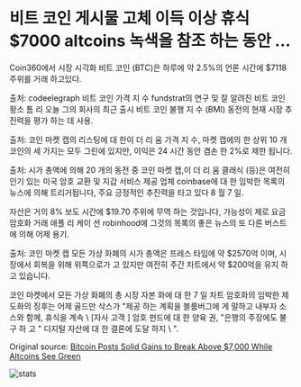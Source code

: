 # 비트 코인 게시물 고체 이득 이상 휴식 $7000 altcoins 녹색을 참조 하는 동안 ...

Coin360에서 시장 시각화 비트 코인 (BTC)은 하루에 약 2.5%의 언론 시간에 $7118 주위를 거래 하고있다.

출처: codeelegraph 비트 코인 가격 지 수 fundstrat의 연구 및 잘 알려진 비트 코인 황소 톰 리 오늘 그의 회사의 최근 출시 비트 코인 불행 지 수 (BMI) 동전의 현재 시장 추진력을 평가 하는 데 사용.

출처: 코인 마켓 캡의 리스팅에 대 한이 더 리 움 가격 지 수, 마켓 캡에의 한 상위 10 개 코인의 세 가지는 모두 그린에 있지만, 이익은 24 시간 동안 겸손 한 2%로 제한 됩니다.

출처: 시가 총액에 의해 20 개의 동전 중 코인 마켓 캡,이 더 리 움 클래식 (등)은 여전히 인기 있는 미국 암호 교환 및 지갑 서비스 제공 업체 coinbase에 대 한 임박한 목록의 뉴스에 의해 트리거됩니다, 주요 긍정적인 추진력을 타고 있다 8 월 7 일.

자산은 거의 8% 보도 시간에 $19.70 주위에 무역 하는 것입니다, 가능성이 제로 요금 암호화 거래 애플 리 케이 션 robinhood에 그것의 목록의 좋은 뉴스의 또 다른 버스트에 의해 어제 용기.

출처: 코인 마켓 캡 모든 가상 화폐의 시가 총액은 프레스 타임에 약 $2570억 이며, 시장에서 회복을 위해 위쪽으로가 고 있지만 여전히 주간 차트에서 약 $200억을 유지 하 고 있습니다.

코인 마켓에서 모든 가상 화폐의 총 시장 자본 화에 대 한 7 일 차트 암호화의 임박한 제도화의 징후는 어제 골드만 삭스가 "제공 하는 계획을 블룸버그에 게 말하고 내부자 소스와 함께, 휴식을 계속 \ [자사 고객 \] 암호 펀드에 대 한 양육 권, "은행의 주장에도 불구 하 고 \" 디지털 자산에 대 한 결론에 도달 하지 \ ".

Original source: [Bitcoin Posts Solid Gains to Break Above $7,000 While Altcoins See Green](https://cointelegraph.com/news/bitcoin-posts-solid-gains-to-break-above-7-000-while-altcoins-see-green)

![stats](https://c.statcounter.com/11760860/0/a89fa40b/1/ "stats")